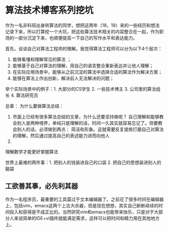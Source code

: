 # 算法技术博客系列挖坑

作为一名非科班出身转算法的同学，想把这两年（18，19）来的一些经历和想法记录下来，所以打算挖一个大坑，把这些算法技术相关的内容整合在一起，作为职场的一部分沉淀下来，也顺便提高一下自己的写作水平和表达能力。

首先，谈谈自己对算法工程师的理解。我觉得算法工程师可以分为以下4个层次：

1. 能够看懂和理解常见的算法 ；
2. 能够基于自己对算法的理解，用自己的语言整合重新表达并让他人理解；
3. 在实际应用场景中，能够从之前沉淀的算法中选择合适的算法作为解决方案；
4. 能够在算法上作出创新，解决前人无法解决的问题；

举个实际场景中的例子：1. 大部分的CS学生 2. 一些技术博主 3. 公司里的算法组长 4. 算法研究员

总章：
为什么要做算法总结：
1. 市面上已经有很多算法总结的文章，为什么还要坚持做呢？
自己理解和能够教会别人是两种境界，单纯只是理解的话，时间一久其实就容易忘记了。但要教会别人的话，必须做到两点： 简洁和形象。这就需要反复提炼打磨自己对算法的理解，然后通过提高自己的表述能力进而向他人
2. 
理解数学才能更好掌握算法

世界上最难的两件事：1. 把别人的钱装进自己的口袋 2. 把自己的思想装进别人的脑袋

## 工欲善其事，必先利其器

作为一名程序员，最重要的工具莫过于文本编辑器了。之前花了很多时间在编辑器上，包括vim，emacs这两个上古大杀器，但是现在想想，其实自己断断续续的时间投入和获得是不成正比的。当然研究vim和emacs也能带来快乐，只是对于大部分人来说简单的IDE+vi插件就能满足需求，这样可以把时间和精力用在其他地方上。


